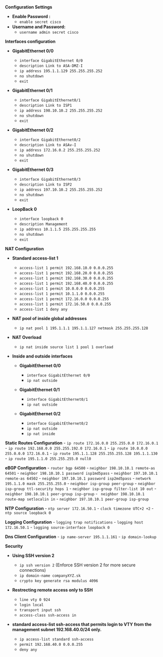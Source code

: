 **Configuration Settings**

* **Enable Password :**
  - `enable secret cisco` 
* **Username and Password:**
  - `username admin secret cisco` 


**Interfaces configuration**

* **GigabitEthernet 0/0**

    - `interface GigabitEthernet 0/0`
    - `description Link to ASA-DMZ-I`
    - `ip address 195.1.1.129 255.255.255.252`
    - `no shutdown`
    - `exit`

* **GigabitEthernet 0/1**

    - `interface GigabitEthernet0/1`
    - `description Link to ISP1`
    - `ip address 198.10.10.2 255.255.255.252`
    - `no shutdown`
    - `exit`

* **GigabitEthernet 0/2**

    - `interface GigabitEthernet0/2`
    - `description Link to ASAv-I`
    - `ip address 172.16.0.2 255.255.255.252`
    - `no shutdown`
    - `exit`

* **GigabitEthernet 0/3**
    - `interface GigabitEthernet0/3`
    - `description Link to ISP2`
    - `ip address 197.10.10.2 255.255.255.252`
    - `no shutdown`
    - `exit`

* **LoopBack 0**
    - `interface loopback 0`
    - `description Management`
    - `ip address 10.1.1.5 255.255.255.255`
    - `no shutdown`
    - `exit`


**NAT Configuration**
* **Standard access-list 1**
    - `access-list 1 permit 192.168.10.0 0.0.0.255`
    - `access-list 1 permit 192.168.20.0 0.0.0.255`
    - `access-list 1 permit 192.168.30.0 0.0.0.255`
    - `access-list 1 permit 192.168.40.0 0.0.0.255`
    - `access-list 1 permit 10.0.0.0 0.0.0.255`
    - `access-list 1 permit 10.1.1.0 0.0.0.255`
    - `access-list 1 permit 172.16.0.0 0.0.0.255`
    - `access-list 1 permit 172.16.50.0 0.0.0.255`
    - `access-list 1 deny any`
* **NAT pool of inside global addresses**
    - `ip nat pool 1 195.1.1.1 195.1.1.127 netmask 255.255.255.128`
* **NAT Overload**
    - `ip nat inside source list 1 pool 1 overload`
* **Inside and outside interfaces**
    
    * **GigabitEthernet 0/0**

        - `interface GigabitEthernet 0/0`
        - `ip nat outside`


    * **GigabitEthernet 0/1**

        - `interface GigabitEthernet0/1`
        - `ip nat outside`
   
    * **GigabitEthernet 0/2**

        - `interface GigabitEthernet0/2`
        - `ip nat outside`
        - `ip nat inside`


**Static Routes Configuration**
    - `ip route 172.16.0.0 255.255.0.0 172.16.0.1`
    - `ip route 192.168.0.0 255.255.192.0 172.16.0.1`
    - `ip route 10.0.0.0 255.0.0.0 172.16.0.1`
    - `ip route 195.1.1.128 255.255.255.128 195.1.1.130`
    - `ip route 195.1.1.0 255.255.255.0 null0`

**eBGP Configuration**
    - `router bgp 64500`
    - `neighbor 198.10.10.1 remote-as 64501`
    - `neighbor 198.10.10.1 password isp1md5pass`
    - `neighbor 197.10.10.1 remote-as 64502`
    - `neighbor 197.10.10.1 password isp2md5pass`
    - `network 195.1.1.0 mask 255.255.255.0`
    - `neighbor isp-group peer-group`
    - `neighbor isp-group ttl-security hops 1`
    - `neighbor isp-group filter-list 10 out`
    - `neighbor 198.10.10.1 peer-group isp-group`
    - ` neighbor 198.10.10.1 route-map setlocalin in`
    - `neighbor 197.10.10.1 peer-group isp-group `
    
    

**NTP Configuration**
    - `ntp server 172.16.50.1`
    - `clock timezone UTC+2 +2`
    - ` ntp source loopback 0`

**Logging Configuration**
    - `logging trap notifications`
    - `logging host 172.16.50.1`
    - `logging source-interface loopback 0`

**Dns Client Configuration**
    - `ip name-server 195.1.1.161`
    - `ip domain-lookup`


**Security**

* **Using SSH version 2**

    - `ip ssh version 2` (Enforce SSH version 2 for more secure connections)
    - `ip domain-name companyXYZ.sk`
    - `crypto key generate rsa modulus 4096`
* **Restrecting remote access only to SSH**

    - `line vty 0 924`
    - `login local `
    - `transport input ssh`
    - `access-class ssh-access in `
* **standard access-list ssh-access that permits login to VTY from the management subnet 192.168.40.0/24 only.**

    - `ip access-list standard ssh-access`
    - `permit 192.168.40.0 0.0.0.255`
    - `deny any`

    
